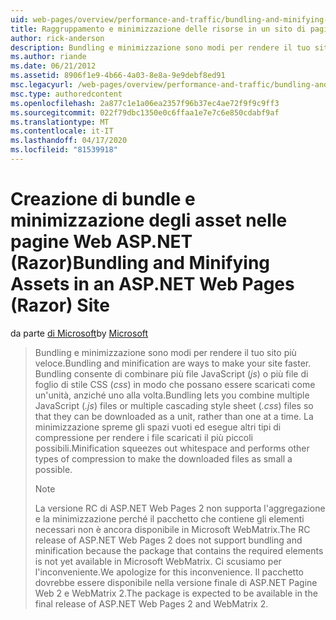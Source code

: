 ```yaml
---
uid: web-pages/overview/performance-and-traffic/bundling-and-minifying-assets-in-an-aspnet-web-pages-razor-site
title: Raggruppamento e minimizzazione delle risorse in un sito di pagine Web (Razor) ASP.NET Documenti Microsoft
author: rick-anderson
description: Bundling e minimizzazione sono modi per rendere il tuo sito più veloce. Bundling consente di combinare più file JavaScript ( .js ) o più fogli di stile CSS (...
ms.author: riande
ms.date: 06/21/2012
ms.assetid: 8906f1e9-4b66-4a03-8e8a-9e9debf8ed91
msc.legacyurl: /web-pages/overview/performance-and-traffic/bundling-and-minifying-assets-in-an-aspnet-web-pages-razor-site
msc.type: authoredcontent
ms.openlocfilehash: 2a877c1e1a06ea2357f96b37ec4ae72f9f9c9ff3
ms.sourcegitcommit: 022f79dbc1350e0c6ffaa1e7e7c6e850cdabf9af
ms.translationtype: MT
ms.contentlocale: it-IT
ms.lasthandoff: 04/17/2020
ms.locfileid: "81539918"
---
```

# <a name="bundling-and-minifying-assets-in-an-aspnet-web-pages-razor-site"></a><span data-ttu-id="576ab-104">Creazione di bundle e minimizzazione degli asset nelle pagine Web ASP.NET (Razor)</span><span class="sxs-lookup"><span data-stu-id="576ab-104">Bundling and Minifying Assets in an ASP.NET Web Pages (Razor) Site</span></span>

<span data-ttu-id="576ab-105">da parte [di Microsoft](https://github.com/microsoft)</span><span class="sxs-lookup"><span data-stu-id="576ab-105">by [Microsoft](https://github.com/microsoft)</span></span>

> <span data-ttu-id="576ab-106">Bundling e minimizzazione sono modi per rendere il tuo sito più veloce.</span><span class="sxs-lookup"><span data-stu-id="576ab-106">Bundling and minification are ways to make your site faster.</span></span> <span data-ttu-id="576ab-107">Bundling consente di combinare più file JavaScript (*js*) o più file di foglio di stile CSS (*css*) in modo che possano essere scaricati come un'unità, anziché uno alla volta.</span><span class="sxs-lookup"><span data-stu-id="576ab-107">Bundling lets you combine multiple JavaScript (*.js*) files or multiple cascading style sheet (*.css*) files so that they can be downloaded as a unit, rather than one at a time.</span></span> <span data-ttu-id="576ab-108">La minimizzazione spreme gli spazi vuoti ed esegue altri tipi di compressione per rendere i file scaricati il più piccoli possibili.</span><span class="sxs-lookup"><span data-stu-id="576ab-108">Minification squeezes out whitespace and performs other types of compression to make the downloaded files as small a possible.</span></span>
> 
> > [!NOTE]
> > <span data-ttu-id="576ab-109">La versione RC di ASP.NET Web Pages 2 non supporta l'aggregazione e la minimizzazione perché il pacchetto che contiene gli elementi necessari non è ancora disponibile in Microsoft WebMatrix.</span><span class="sxs-lookup"><span data-stu-id="576ab-109">The RC release of ASP.NET Web Pages 2 does not support bundling and minification because the package that contains the required elements is not yet available in Microsoft WebMatrix.</span></span> <span data-ttu-id="576ab-110">Ci scusiamo per l'inconveniente.</span><span class="sxs-lookup"><span data-stu-id="576ab-110">We apologize for this inconvenience.</span></span> <span data-ttu-id="576ab-111">Il pacchetto dovrebbe essere disponibile nella versione finale di ASP.NET Pagine Web 2 e WebMatrix 2.</span><span class="sxs-lookup"><span data-stu-id="576ab-111">The package is expected to be available in the final release of ASP.NET Web Pages 2 and WebMatrix 2.</span></span>
